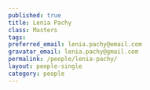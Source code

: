 ```yaml
---
published: true
title: Lenia Pachy
class: Masters 
tags: 
preferred_email: lenia.pachy@email.com
gravatar_email: lenia.pachy@gmail.com
permalink: /people/lenia-pachy/
layout: people-single
category: people
---
```

